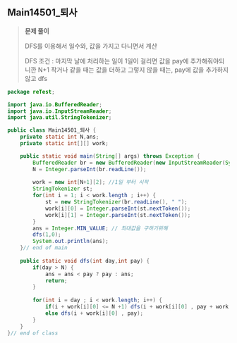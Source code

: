 ## Main14501_퇴사

>__문제 풀이__
>
>DFS를 이용해서 일수와, 값을 가지고 다니면서 계산
>
>DFS 조건 : 마지막 날에 처리하는 일이 1일이 걸리면 값을 pay에 추가해줘야되니깐 N+1 작거나 같을 때는 값을 더하고 그렇지 않을 때는, pay에 값을 추가하지 않고 dfs



```java
package reTest;

import java.io.BufferedReader;
import java.io.InputStreamReader;
import java.util.StringTokenizer;

public class Main14501_퇴사 {
	private static int N,ans;
	private static int[][] work;

	public static void main(String[] args) throws Exception {
		BufferedReader br = new BufferedReader(new InputStreamReader(System.in));
		N = Integer.parseInt(br.readLine());
		
		work = new int[N+1][2]; //1일 부터 시작
		StringTokenizer st;
		for(int i = 1; i < work.length ; i++) {
			st = new StringTokenizer(br.readLine(), " ");
			work[i][0] = Integer.parseInt(st.nextToken());
			work[i][1] = Integer.parseInt(st.nextToken());
		}
		ans = Integer.MIN_VALUE; // 최대값을 구하기위해
		dfs(1,0);
		System.out.println(ans);
	}// end of main
	
	public static void dfs(int day,int pay) {
		if(day > N) {
			ans = ans < pay ? pay : ans;			
			return;
		}
		
		for(int i = day ; i < work.length; i++) {
			if(i + work[i][0] <= N +1) dfs(i + work[i][0] , pay + work[i][1]);
			else dfs(i + work[i][0] , pay);
		}
	}
}// end of class

```

